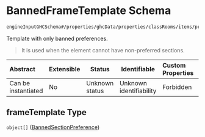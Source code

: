 # BannedFrameTemplate Schema

```txt
engineInputGHCSchema#/properties/ghcData/properties/classRooms/items/properties/frameTemplate
```

Template with only banned preferences.


> It is used when the element cannot have non-preferred sections.
>

| Abstract            | Extensible | Status         | Identifiable            | Custom Properties | Additional Properties | Access Restrictions | Defined In                                                         |
| :------------------ | ---------- | -------------- | ----------------------- | :---------------- | --------------------- | ------------------- | ------------------------------------------------------------------ |
| Can be instantiated | No         | Unknown status | Unknown identifiability | Forbidden         | Allowed               | none                | [ghc.schema.json\*](../out/ghc.schema.json "open original schema") |

## frameTemplate Type

`object[]` ([BannedSectionPreference](ghc-properties-ghcdata-properties-classrooms-classroom-properties-bannedframetemplate-bannedsectionpreference.md))
